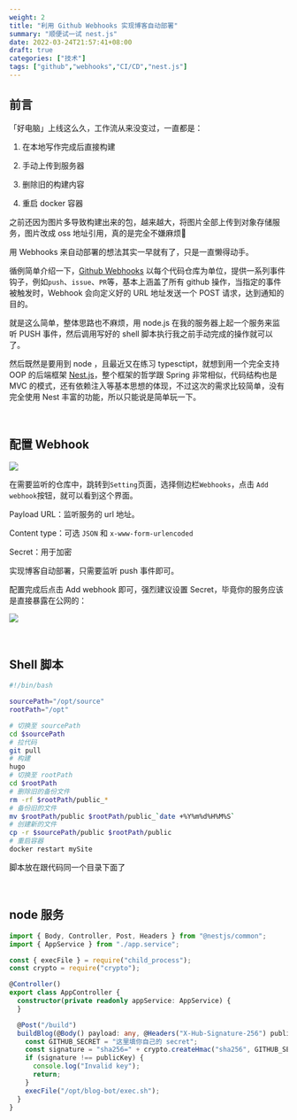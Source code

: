 ```yaml
---
weight: 2
title: "利用 Github Webhooks 实现博客自动部署"
summary: "顺便试一试 nest.js"
date: 2022-03-24T21:57:41+08:00
draft: true
categories: ["技术"]
tags: ["github","webhooks","CI/CD","nest.js"]
---
```


## 前言

「好电脑」上线这么久，工作流从来没变过，一直都是：

1. 在本地写作完成后直接构建

2. 手动上传到服务器
3. 删除旧的构建内容

4. 重启 docker 容器

之前还因为图片多导致构建出来的包，越来越大，将图片全部上传到对象存储服务，图片改成 oss 地址引用，真的是完全不嫌麻烦:rofl:

用 Webhooks 来自动部署的想法其实一早就有了，只是一直懒得动手。

循例简单介绍一下，[Github Webhooks](https://docs.github.com/cn/developers/webhooks-and-events/webhooks/about-webhooks) 以每个代码仓库为单位，提供一系列事件钩子，例如`push`、`issue`、`PR`等，基本上涵盖了所有 github 操作，当指定的事件被触发时，Webhook 会向定义好的 URL 地址发送一个 POST 请求，达到通知的目的。

就是这么简单，整体思路也不麻烦，用 node.js 在我的服务器上起一个服务来监听 PUSH 事件，然后调用写好的 shell 脚本执行我之前手动完成的操作就可以了。

然后既然是要用到 node ，且最近又在练习 typesctipt，就想到用一个完全支持 OOP 的后端框架 [Nest.js](https://docs.nestjs.cn/8/introduction)，整个框架的哲学跟 Spring 非常相似，代码结构也是 MVC 的模式，还有依赖注入等基本思想的体现，不过这次的需求比较简单，没有完全使用 Nest 丰富的功能，所以只能说是简单玩一下。

&nbsp;

## 配置 Webhook

![](https://wumanhoblogimg.obs.cn-south-1.myhuaweicloud.com/images/webhooks/hookseting.png)

在需要监听的仓库中，跳转到`Setting`页面，选择侧边栏`Webhooks`，点击 `Add webhook`按钮，就可以看到这个界面。

Payload URL：监听服务的 url 地址。

Content type：可选 `JSON` 和 `x-www-form-urlencoded`

Secret：用于加密

实现博客自动部署，只需要监听 push 事件即可。

配置完成后点击 Add webhook 即可，强烈建议设置 Secret，毕竟你的服务应该是直接暴露在公网的：

![](https://wumanhoblogimg.obs.cn-south-1.myhuaweicloud.com/images/webhooks/setiing1.png)

&nbsp;

## Shell 脚本

```bash
#!/bin/bash

sourcePath="/opt/source"
rootPath="/opt"

# 切换至 sourcePath
cd $sourcePath
# 拉代码
git pull
# 构建
hugo
# 切换至 rootPath
cd $rootPath
# 删除旧的备份文件
rm -rf $rootPath/public_*
# 备份旧的文件
mv $rootPath/public $rootPath/public_`date +%Y%m%d%H%M%S`
# 创建新的文件
cp -r $sourcePath/public $rootPath/public
# 重启容器
docker restart mySite
```

脚本放在跟代码同一个目录下面了

&nbsp;

## node 服务

```typescript
import { Body, Controller, Post, Headers } from "@nestjs/common";
import { AppService } from "./app.service";

const { execFile } = require("child_process");
const crypto = require("crypto");

@Controller()
export class AppController {
  constructor(private readonly appService: AppService) {
  }

  @Post("/build")
  buildBlog(@Body() payload: any, @Headers("X-Hub-Signature-256") publicKey: string): void {
    const GITHUB_SECRET = "这里填你自己的 secret";
    const signature = "sha256=" + crypto.createHmac("sha256", GITHUB_SECRET).update(JSON.stringify(payload)).digest("hex");
    if (signature !== publicKey) {
      console.log("Invalid key");
      return;
    }
    execFile("/opt/blog-bot/exec.sh");
  }
}

```

